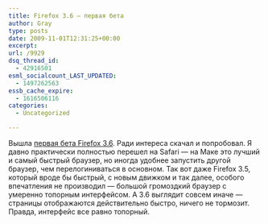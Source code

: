 ```yaml
---
title: Firefox 3.6 — первая бета
author: Gray
type: posts
date: 2009-11-01T12:31:25+00:00
excerpt:
url: /9929
dsq_thread_id:
  - 42916501
esml_socialcount_LAST_UPDATED:
  - 1497262563
essb_cache_expire:
  - 1616506116
categories:
  - Uncategorized

---
```








Вышла [первая бета Firefox 3.6][1]. Ради интереса скачал и попробовал. Я давно практически полностью перешел на Safari &#8212; на Маке это лучший и самый быстрый браузер, но иногда удобнее запустить другой браузер, чем перелогиниваться в основном. Так вот даже Firefox 3.5, который вроде бы быстрый, с новым движком и так далее, особого впечатления не производил &#8212; большой громоздкий браузер с умеренно топорным интерфейсом. А 3.6 выглядит совсем иначе &#8212; страницы отображаются действительно быстро, ничего не тормозит. Правда, интерфейс все равно топорный.

 [1]: https://developer.mozilla.org/devnews/index.php/2009/10/30/firefox-3-6-beta-1-is-now-available-for-download/